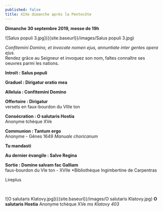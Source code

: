 ```yaml
---
published: false
title: XIXe dimanche après la Pentecôte
---
```

**Dimanche 30 septembre 2019, messe de 19h**  

![Salus populi 3.jpg]({{site.baseurl}}/images/Salus populi 3.jpg)

*Confitemini Domino, et invocate nomen ejus, annuntiate inter gentes opera ejus.*   
Rendez grâce au Seigneur et invoquez son nom, faîtes connaître ses oeuvres parmi les nations.

**Introït : Salus populi**

**Graduel : Dirigatur oratio mea**

**Alleluia : Confitemini Domino**

**Offertoire : Dirigatur**  
versets en faux-bourdon du VIIIe ton

**Consécration : O salutaris Hostia**  
Anonyme tchèque XVe 

**Communion : Tantum ergo**  
Anonyme - Gênes 1649 *Manuale choricanum*

**Tu mandasti**

**Au dernier évangile : Salve Regina**

**Sortie : Domine salvam fac Galliam**  
faux-bourdon du VIe ton - XVIIe *Bibliothèque Ingimbertine de Carpentras

Lireplus

&nbsp;

![O salutaris Klatovy.jpg]({{site.baseurl}}/images/O salutaris Klatovy.jpg)
**O salutaris Hostia** Anonyme tchèque XVe *ms Klatovy 403*
